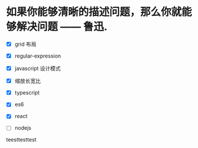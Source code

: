 # 如果你能够清晰的描述问题，那么你就能够解决问题 —— 鲁迅.

- [x] grid 布局
- [x] regular-expression
- [x] javascript 设计模式
- [x] 缩放长宽比
- [x] typescript
- [x] es6
- [x] react
- [ ] nodejs


teesttesttest

